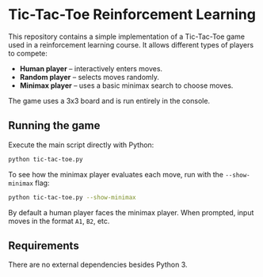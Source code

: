 # Tic-Tac-Toe Reinforcement Learning

This repository contains a simple implementation of a Tic-Tac-Toe game used in a reinforcement learning course. It allows different types of players to compete:

- **Human player** – interactively enters moves.
- **Random player** – selects moves randomly.
- **Minimax player** – uses a basic minimax search to choose moves.

The game uses a 3x3 board and is run entirely in the console.

## Running the game

Execute the main script directly with Python:

```bash
python tic-tac-toe.py
```

To see how the minimax player evaluates each move, run with the `--show-minimax` flag:

```bash
python tic-tac-toe.py --show-minimax
```

By default a human player faces the minimax player. When prompted, input moves in the format `A1`, `B2`, etc.

## Requirements

There are no external dependencies besides Python 3.
